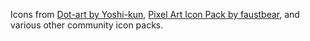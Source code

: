 Icons from [Dot-art by Yoshi-kun](http://yspixel.jpn.org/icon/game/), [Pixel Art Icon Pack by faustbear](https://www.reddit.com/r/miniSNESmods/comments/995ylx/additional_pixel_art_icon_pack_22/), and various other community icon packs.